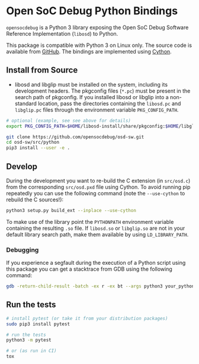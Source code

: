 # Open SoC Debug Python Bindings

`opensocdebug` is a Python 3 library exposing the Open SoC Debug Software Reference Implementation (`libosd`) to Python.

This package is compatible with Python 3 on Linux only.
The source code is available from [GitHub](https://github.com/opensocdebug/osd-sw/tree/master/src/python).
The bindings are implemented using [Cython](https://cython.org/).

## Install from Source

- libosd and libglip must be installed on the system, including its development headers.
  The pkgconfig files (`*.pc`) must be present in the search path of pkgconfig.
  If you installed libosd or libglip into a non-standard location, pass the directories containing the `libosd.pc` and `libglip.pc` files through the environment variable `PKG_CONFIG_PATH`.

```sh
# optional (example, see see above for details)
export PKG_CONFIG_PATH=$HOME/libosd-install/share/pkgconfig:$HOME/libglip-install/lib/pkgconfig:$PKG_CONFIG_PATH

git clone https://github.com/opensocdebug/osd-sw.git
cd osd-sw/src/python
pip3 install --user -e .
```

## Develop

During the development you want to re-build the C extension (in `src/osd.c`) from the corresponding `src/osd.pxd` file using Cython.
To avoid running pip repeatedly you can use the following command (note the `--use-cython` to rebuild the C sources!):

```sh
python3 setup.py build_ext --inplace --use-cython
```

To make use of the library point the `PYTHONPATH` environment variable containing the resulting `.so` file.
If `libosd.so` or `libglip.so` are not in your default library search path, make them available by using `LD_LIBRARY_PATH`.

### Debugging
If you experience a segfault during the execution of a Python script using this package you can get a stacktrace from GDB using the following command:

```sh
gdb -return-child-result -batch -ex r -ex bt --args python3 your_python_code.py
```

## Run the tests

```sh
# install pytest (or take it from your distribution packages)
sudo pip3 install pytest

# run the tests
python3 -m pytest

# or (as run in CI)
tox
```

